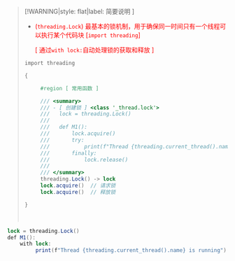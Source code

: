 <br/>

>[!WARNING|style: flat|label: 简要说明 ]
>
>- <span style='color:red'>(`threading.Lock`) 最基本的锁机制，用于确保同一时间只有一个线程可以执行某个代码块 [`import threading`]</span>
>
>   <span style='color:red'>[ 通过`with lock:`自动处理锁的获取和释放 ]</span>
>
>
>```csharp
>import threading
>
>{
>
>      #region [ 常用函数 ]
>
>      /// <summary>
>      /// - [ 创建锁 ] <class '_thread.lock'>
>      ///   lock = threading.Lock()
>      ///   
>      ///   def M1():
>      ///       lock.acquire()
>      ///       try:
>      ///           print(f"Thread {threading.current_thread().name} is running")
>      ///       finally:
>      ///           lock.release()
>      /// 
>      /// </summary>
>      threading.Lock() -> lock 
>      lock.acquire()  // 请求锁
>      lock.acquire()  // 释放锁
>
>}
>
>
>```
>
>
>
><br/>

```csharp
lock = threading.Lock()
def M1():
    with lock:
         print(f"Thread {threading.current_thread().name} is running")
            
            
```







